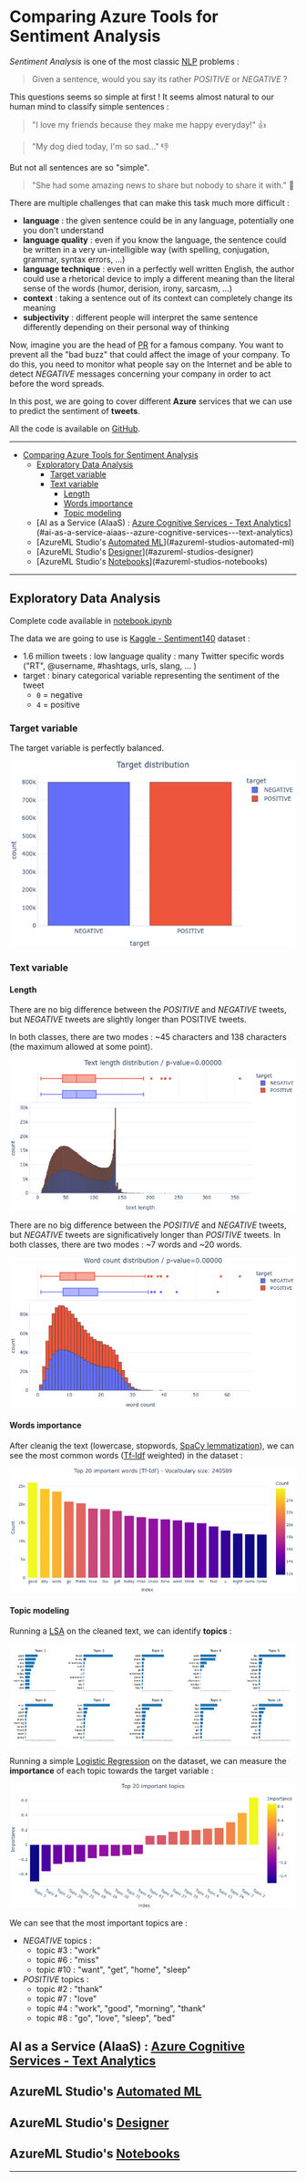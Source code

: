 # Comparing Azure Tools for Sentiment Analysis

_Sentiment Analysis_ is one of the most classic [NLP] problems :

> Given a sentence, would you say its rather _POSITIVE_ or _NEGATIVE_ ?

This questions seems so simple at first ! It seems almost natural to our human mind to classify simple sentences :

> "I love my friends because they make me happy everyday!" 👍

> "My dog died today, I'm so sad..." 👎

But not all sentences are so "simple".

> "She had some amazing news to share but nobody to share it with." 🤔

There are multiple challenges that can make this task much more difficult :

- **language** : the given sentence could be in any language, potentially one you don't understand
- **language quality** : even if you know the language, the sentence could be written in a very un-intelligible way (with spelling, conjugation, grammar, syntax errors, ...)
- **language technique** : even in a perfectly well written English, the author could use a rhetorical device to imply a different meaning than the literal sense of the words (humor, derision, irony, sarcasm, ...)
- **context** : taking a sentence out of its context can completely change its meaning
- **subjectivity** : different people will interpret the same sentence differently depending on their personal way of thinking

Now, imagine you are the head of [PR] for a famous company. You want to prevent all the "bad buzz" that could affect the image of your company.
To do this, you need to monitor what people say on the Internet and be able to detect _NEGATIVE_ messages concerning your company in order to act before the word spreads.

In this post, we are going to cover different **Azure** services that we can use to predict the sentiment of **tweets**.

All the code is available on [GitHub].

---

- [Comparing Azure Tools for Sentiment Analysis](#comparing-azure-tools-for-sentiment-analysis)
  - [Exploratory Data Analysis](#exploratory-data-analysis)
    - [Target variable](#target-variable)
    - [Text variable](#text-variable)
      - [Length](#length)
      - [Words importance](#words-importance)
      - [Topic modeling](#topic-modeling)
  - [AI as a Service (AIaaS) : [Azure Cognitive Services - Text Analytics]](#ai-as-a-service-aiaas--azure-cognitive-services---text-analytics)
  - [AzureML Studio's [Automated ML]](#azureml-studios-automated-ml)
  - [AzureML Studio's [Designer]](#azureml-studios-designer)
  - [AzureML Studio's [Notebooks]](#azureml-studios-notebooks)

---

## Exploratory Data Analysis

Complete code available in [notebook.ipynb](https://fleuryc.github.io/OC_AI-Engineer_P7_Detect-bad-buzz-with-deep-learning/notebook.html)

The data we are going to use is [Kaggle - Sentiment140] dataset :

- 1.6 million tweets : low language quality : many Twitter specific words ("RT", @username, #hashtags, urls, slang, ... )
- target : binary categorical variable representing the sentiment of the tweet
  - `0` = negative
  - `4` = positive

### Target variable

The target variable is perfectly balanced.

![Target variable distribution](img/dataset_target-distribution.png "Target variable distribution")

### Text variable

#### Length

There are no big difference between the _POSITIVE_ and _NEGATIVE_ tweets, but _NEGATIVE_ tweets are slightly longer than POSITIVE tweets.

In both classes, there are two modes : ~45 characters and 138 characters (the maximum allowed at some point).

![Text length distribution](img/dataset_text-length-distribution.png "Text length distribution")

There are no big difference between the _POSITIVE_ and _NEGATIVE_ tweets, but _NEGATIVE_ tweets are significatively longer than _POSITIVE_ tweets. In both classes, there are two modes : ~7 words and ~20 words.

![Text word count distribution](img/dataset_text-word-count-distribution.png "Text word count distribution")

#### Words importance

After cleanig the text (lowercase, stopwords, [SpaCy lemmatization]), we can see the most common words ([Tf-Idf] weighted) in the dataset :

![Text word count distribution](img/dataset_text_words-importance.png "Text word count distribution")

#### Topic modeling

Running a [LSA] on the cleaned text, we can identify **topics** :

![Topics](img/dataset_text_topics.png "Topics")

Running a simple [Logistic Regression] on the dataset, we can measure the **importance** of each topic towards the target variable :

![Topics importance](img/dataset_text_topics-importance.png "Topics importance")

We can see that the most important topics are :

- _NEGATIVE_ topics :
  - topic #3 : "work"
  - topic #6 : "miss"
  - topic #10 : "want", "get", "home", "sleep"
- _POSITIVE_ topics :
  - topic #2 : "thank"
  - topic #7 : "love"
  - topic #4 : "work", "good", "morning", "thank"
  - topic #8 : "go", "love", "sleep", "bed"

## AI as a Service (AIaaS) : [Azure Cognitive Services - Text Analytics]

## AzureML Studio's [Automated ML]

## AzureML Studio's [Designer]

## AzureML Studio's [Notebooks]

---

[nlp]: https://en.wikipedia.org/wiki/Natural_language_processing "Natural Language Processing"
[pr]: https://en.wikipedia.org/wiki/Public_relations "Public Relations"
[kaggle - sentiment140]: https://www.kaggle.com/kazanova/sentiment140 "dataset with 1.6 million tweets nad their sentiment"
[azure cognitive services - text analytics]: https://docs.microsoft.com/en-us/azure/cognitive-services/text-analytics/overview "Azure Sentiment Analysis API"
[automated ml]: https://docs.microsoft.com/en-us/azure/machine-learning/concept-automated-ml "Azure Studio Automated ML"
[designer]: https://docs.microsoft.com/en-us/azure/machine-learning/concept-designer "Azure Studio Designer"
[notebooks]: https://docs.microsoft.com/en-us/azure/machine-learning/how-to-run-jupyter-notebooks "Azure Studio Notebooks"
[github]: https://github.com/fleuryc/OC_AI-Engineer_P7_Detect-bad-buzz-with-deep-learning "Air Paradis : Detect bad buzz with deep learning"
[spacy lemmatization]: https://spacy.io/usage/linguistic-features#lemmatization "SpaCy lemmatization"
[tf-idf]: https://en.wikipedia.org/wiki/Tf%E2%80%93idf "Term frequency - Inverse document frequency"
[lsa]: https://en.wikipedia.org/wiki/Latent_semantic_analysis "Latent semantic analysis"
[logistic regression]: https://en.wikipedia.org/wiki/Logistic_regression "Logistic regression"
